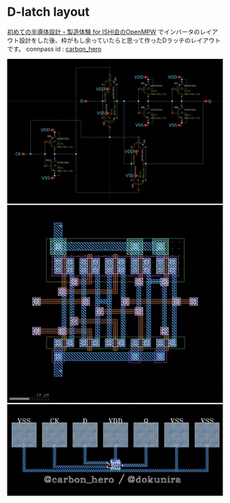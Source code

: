 # D-latch layout
[初めての半導体設計・製造体験 for ISHI会のOpenMPW](https://ishikai.connpass.com/event/332952/) でインバータのレイアウト設計をした後、枠がもし余っていたらと思って作ったDラッチのレイアウトです。
connpass id : [carbon_hero](https://connpass.com/user/carbon_hero/)

![Dlatch_sch.jpeg](Dlatch_sch.jpeg)
![Dlatch_gds.jpeg](Dlatch_gds.jpeg)
![Dlatch_pad.jpeg](Dlatch_pad.jpeg)